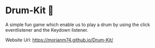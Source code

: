 # Drum-Kit 🥁

A simple fun game which enable us to play a drum by using the click eventlistener and the Keydown listener.

Website Url: https://morjanm74.github.io/Drum-Kit/
